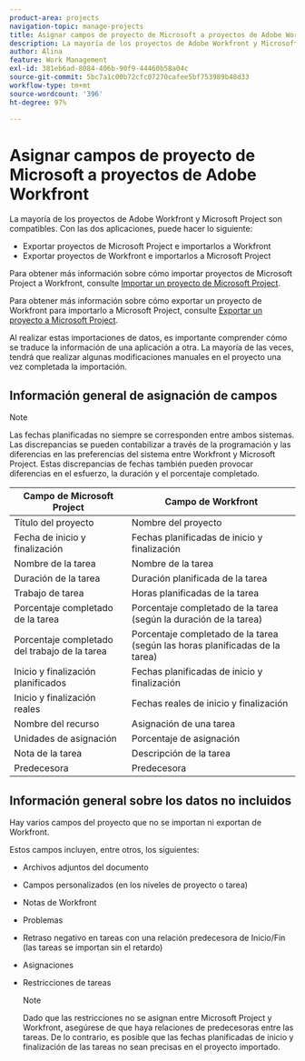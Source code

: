 ```yaml
---
product-area: projects
navigation-topic: manage-projects
title: Asignar campos de proyecto de Microsoft a proyectos de Adobe Workfront
description: La mayoría de los proyectos de Adobe Workfront y Microsoft Project son compatibles. Este artículo describe cómo se asignan entre sí los campos de proyecto más comunes de las dos aplicaciones.
author: Alina
feature: Work Management
exl-id: 381eb6ad-8084-406b-90f9-44460b58a04c
source-git-commit: 5bc7a1c00b72cfc07270cafee5bf753989b48d33
workflow-type: tm+mt
source-wordcount: '396'
ht-degree: 97%

---
```


# Asignar campos de proyecto de Microsoft a proyectos de Adobe Workfront

La mayoría de los proyectos de Adobe Workfront y Microsoft Project son compatibles. Con las dos aplicaciones, puede hacer lo siguiente:

* Exportar proyectos de Microsoft Project e importarlos a Workfront
* Exportar proyectos de Workfront e importarlos a Microsoft Project 

Para obtener más información sobre cómo importar proyectos de Microsoft Project a Workfront, consulte [Importar un proyecto de Microsoft Project](../../../manage-work/projects/create-projects/import-project-from-ms-project.md).

Para obtener más información sobre cómo exportar un proyecto de Workfront para importarlo a Microsoft Project, consulte [Exportar un proyecto a Microsoft Project](../../../manage-work/projects/manage-projects/export-project-to-ms-project.md).

Al realizar estas importaciones de datos, es importante comprender cómo se traduce la información de una aplicación a otra. La mayoría de las veces, tendrá que realizar algunas modificaciones manuales en el proyecto una vez completada la importación. 

## Información general de asignación de campos

>[!NOTE]
>
>Las fechas planificadas no siempre se corresponden entre ambos sistemas. Las discrepancias se pueden contabilizar a través de la programación y las diferencias en las preferencias del sistema entre Workfront y Microsoft Project. Estas discrepancias de fechas también pueden provocar diferencias en el esfuerzo, la duración y el porcentaje completado.

| **Campo de Microsoft Project** | **Campo de Workfront** |
|---|---|
| Título del proyecto | Nombre del proyecto |
| Fecha de inicio y finalización | Fechas planificadas de inicio y finalización |
| Nombre de la tarea | Nombre de la tarea |
| Duración de la tarea | Duración planificada de la tarea |
| Trabajo de tarea | Horas planificadas de la tarea |
| Porcentaje completado de la tarea | Porcentaje completado de la tarea (según la duración de la tarea) |
| Porcentaje completado del trabajo de la tarea | Porcentaje completado de la tarea (según las horas planificadas de la tarea) |
| Inicio y finalización planificados | Fechas planificadas de inicio y finalización |
| Inicio y finalización reales | Fechas reales de inicio y finalización |
| Nombre del recurso | Asignación de una tarea |
| Unidades de asignación | Porcentaje de asignación |
| Nota de la tarea | Descripción de la tarea |
| Predecesora | Predecesora |

## Información general sobre los datos no incluidos

Hay varios campos del proyecto que no se importan ni exportan de Workfront.

Estos campos incluyen, entre otros, los siguientes:

* Archivos adjuntos del documento
* Campos personalizados (en los niveles de proyecto o tarea)
* Notas de Workfront
* Problemas
* Retraso negativo en tareas con una relación predecesora de Inicio/Fin (las tareas se importan sin el retardo)
* Asignaciones
* Restricciones de tareas

  >[!NOTE]
  >
  >Dado que las restricciones no se asignan entre Microsoft Project y Workfront, asegúrese de que haya relaciones de predecesoras entre las tareas. De lo contrario, es posible que las fechas planificadas de inicio y finalización de las tareas no sean precisas en el proyecto importado. 
